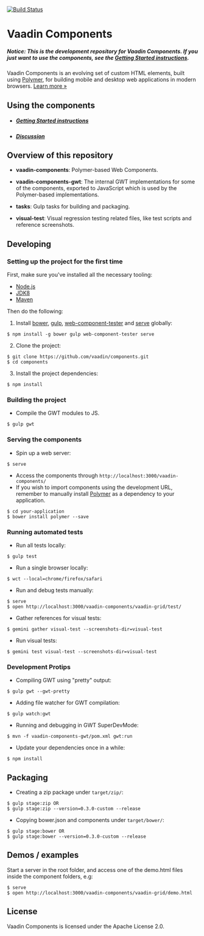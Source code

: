 [![Build Status](https://travis-ci.org/vaadin/components.svg?branch=master)](https://travis-ci.org/vaadin/components)

# Vaadin Components

##### *Notice*: This is the development repository for Vaadin Components. If you just want to use the components, see the [Getting Started instructions](http://vaadin.github.io/components-examples/).

Vaadin Components is an evolving set of custom HTML elements, built using [Polymer](https://www.polymer-project.org), for building mobile and desktop web applications in modern browsers. [Learn more &raquo;](https://vaadin.com/components/)

## Using the components

- ##### [Getting Started instructions](http://vaadin.github.io/components-examples/)
- ##### [Discussion](https://vaadin.com/forum/#!/category/9848927/)


## Overview of this repository

- **vaadin-components**:
  Polymer-based Web Components.

- **vaadin-components-gwt**:
  The internal GWT implementations for some of the components,
  exported to JavaScript which is used by the Polymer-based implementations.

- **tasks**:
  Gulp tasks for building and packaging.

- **visual-test**:
  Visual regression testing related files, like test scripts and reference screenshots.

## Developing

### Setting up the project for the first time

First, make sure you've installed all the necessary tooling:
- [Node.js](http://nodejs.org)
- [JDK8](http://www.oracle.com/technetwork/java/javase/downloads/index.html)
- [Maven](http://maven.apache.org/download.cgi)

Then do the following:
1. Install [bower](https://www.npmjs.com/package/bower), [gulp](https://www.npmjs.com/package/gulp), [web-component-tester](https://www.npmjs.com/package/web-component-tester) and [serve](https://www.npmjs.com/package/serve) globally:
```shell
$ npm install -g bower gulp web-component-tester serve
```
2. Clone the project:
```shell
$ git clone https://github.com/vaadin/components.git
$ cd components
```
3. Install the project dependencies:
```shell
$ npm install
```

### Building the project

- Compile the GWT modules to JS.
```shell
$ gulp gwt
```

### Serving the components

- Spin up a web server:
```shell
$ serve
```
- Access the components through `http://localhost:3000/vaadin-components/`
- If you wish to import components using the development URL, remember to manually install [Polymer](https://github.com/Polymer/polymer) as a dependency to your application.
```shell
$ cd your-application
$ bower install polymer --save
```

### Running automated tests

- Run all tests locally:
```shell
$ gulp test
```
- Run a single browser locally:
```shell
$ wct --local=chrome/firefox/safari
```
- Run and debug tests manually:
```shell
$ serve
$ open http://localhost:3000/vaadin-components/vaadin-grid/test/
```
- Gather references for visual tests:
```shell
$ gemini gather visual-test --screenshots-dir=visual-test
```
- Run visual tests:
```shell
$ gemini test visual-test --screenshots-dir=visual-test
```

### Development Protips

- Compiling GWT using "pretty" output:
```shell
$ gulp gwt --gwt-pretty
```
- Adding file watcher for GWT compilation:
```shell
$ gulp watch:gwt
```
- Running and debugging in GWT SuperDevMode:
```shell
$ mvn -f vaadin-components-gwt/pom.xml gwt:run
```
- Update your dependencies once in a while:
```shell
$ npm install
```

## Packaging

- Creating a zip package under `target/zip/`:
```shell
$ gulp stage:zip OR
$ gulp stage:zip --version=0.3.0-custom --release
```
- Copying bower.json and components under `target/bower/`:
```shell
$ gulp stage:bower OR
$ gulp stage:bower --version=0.3.0-custom --release
```

## Demos / examples

Start a server in the root folder,
and access one of the demo.html files inside the component folders, e.g:
```shell
$ serve
$ open http://localhost:3000/vaadin-components/vaadin-grid/demo.html
```

## License

Vaadin Components is licensed under the Apache License 2.0.
